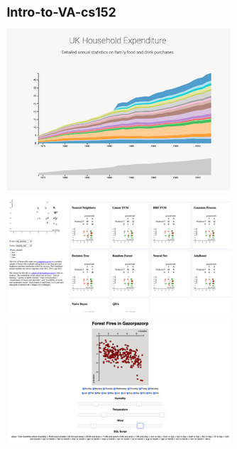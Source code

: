 # Intro-to-VA-cs152

![](https://github.com/irenechang1510/Intro-to-VA-cs152/blob/main/Screen%20Shot%202021-06-17%20at%2011.09.07%20AM.png)

![](https://github.com/irenechang1510/Intro-to-VA-cs152/blob/main/sklearn-viz/Screen%20Shot%202021-06-17%20at%2010.52.43%20AM.png)

![](https://github.com/irenechang1510/Intro-to-VA-cs152/blob/main/database-querying/Screen%20Shot%202021-06-16%20at%207.17.54%20PM.png)
